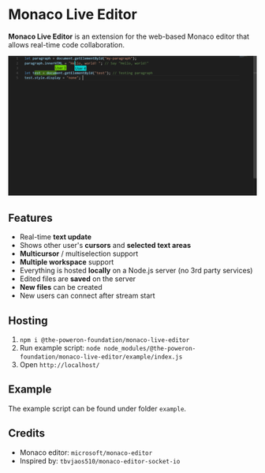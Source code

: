 # Monaco Live Editor
**Monaco Live Editor** is an extension for the web-based Monaco editor that allows real-time code collaboration. 

![screenshot](./intro/screenshot.png)

## Features
- Real-time **text update**
- Shows other user's **cursors** and **selected text areas**
- **Multicursor** / multiselection support
- **Multiple workspace** support
- Everything is hosted **locally** on a Node.js server (no 3rd party services)
- Edited files are **saved** on the server
- **New files** can be created
- New users can connect after stream start

## Hosting
1. `npm i @the-poweron-foundation/monaco-live-editor`
2. Run example script: `node node_modules/@the-poweron-foundation/monaco-live-editor/example/index.js`
3. Open `http://localhost/`

## Example
The example script can be found under folder `example`. 

## Credits
- Monaco editor: `microsoft/monaco-editor` 
- Inspired by: `tbvjaos510/monaco-editor-socket-io` 